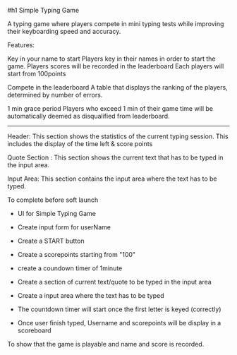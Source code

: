 #h1 Simple Typing Game

A typing game where players compete in mini typing tests
while improving their keyboarding speed and accuracy.

Features:

Key in your name to start
Players key in their names in order to start the game.
Players scores will be recorded in the leaderboard
Each players will start from 100points 

Compete in the leaderboard
A table that displays the ranking of the players, determined by number of errors.

1 min grace period
Players who exceed 1 min of their game time will be automatically deemed as disqualified from leaderboard.

--------------------------------------------------------------------------------------------------------------------

Header:
This section shows the statistics of the current typing session. This includes the display of the time left & score points

Quote Section : 
This section shows the current text that has to be typed in the input area.

Input Area: 
This section contains the input area where the text has to be typed.

To complete before soft launch 

- UI for Simple Typing Game
- Create input form for userName
- Create a START button
 
- Create a scorepoints starting from "100"
- create a coundown timer of 1minute
- Create a section of current text/quote to be typed in the input area
- Create a input area where the text has to be typed

- The countdown timer will start once the first letter is keyed (correctly)
- Once user finish typed, Username and scorepoints will be display in a scoreboard

To show that the game is playable and name and score is recorded.

